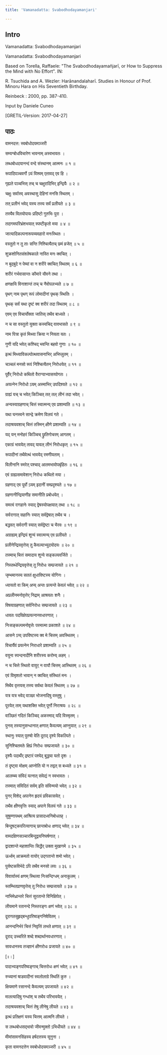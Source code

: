```yaml
---
title: 'Vamanadatta: Svabodhodayamanjari'

---
```

## Intro

Vamanadatta: Svabodhodayamanjari  

Vamanadatta: Svabodhodayamanjari  

Based on Torella, Raffaele: "The Svabodhodayamañjarī, or How to Suppress the Mind with No Effort". IN:
  
R. Tsuchida and A. Wezler: Harānandalaharī. Studies in Honour of Prof. Minoru Hara on His Seventieth Birthday.
  
Reinbeck : 2000, pp. 387-410.  

Input by Daniele Cuneo
  
[GRETIL-Version: 2017-04-27]  

## पाठः

वामनदत्त: स्वबोधोदयमञ्जरी  

सम्यग्बोधविचारेण भावनाम् अस्वभावतः ।
  
लब्धबोधदयानन्दं वन्दे संस्थानम् आत्मनः ॥ १ ॥  

रूपादिपञ्चवर्गो ऽयं विश्वम् एतावद् एव हि ।
  
गृह्यते पञ्चभिस् तच् च चक्षुरादिभिर् इन्द्रियैः ॥ २ ॥  

चक्षुः सर्वास्व् अवस्थासु देहिनां मनसि स्थितम् ।
  
तत् प्रलीनं भवेद् यस्य तस्य सर्वं प्रलीयते ॥ ३ ॥  

तस्यैव विलयोपायः प्रदिष्टो गुरुभिः पुरा ।
  
तदागमपरिभ्रंशभयात् स्पष्टीकृतो मया ॥ ४ ॥  

जात्यादिकल्पनारूपव्यवहारो मनःस्थितः ।
  
वस्तुतो न तु ताः सन्ति निश्चित्यैतच् छमं व्रजेत् ॥ ५ ॥  

शुक्रशोनितसंश्लेषकाले नास्ति मनः क्वचित् ।
  
न बुद्बुदे न पेष्यां वा न शरीरे क्वचित् स्थितम् ॥ ६ ॥  

शरीरं गर्भवासान्तः कौमारे यौवने तथा ।
  
क्षणक्षयि विनाशान्तं तच् च नैवोपलभ्यते ॥ ७ ॥  

पृथग् नाम पृथग् रूपं लोमादीनां पृथक् स्थितिः ।
  
पृथक् सर्वं यथा दृष्टं क्व शरीरं तदा स्थितम् ॥ ८ ॥  

एवम् एव विचार्योक्ता जातिस् तथैव बाध्यते ।
  
न च सा वस्तुतो युक्ता कस्यचिद् वावभासते ॥ ९ ॥  

नाम पित्रा कृतं मिथ्या क्रिया न नियता यतः ।
  
गुणी यदि भवेत् कश्चिद् भवन्ति बहवो गुणाः ॥ १० ॥  

इत्थं मिथ्याविकल्पोत्थवासनाभिर् अभिप्लुतम् ।
  
चञ्चलं मनसो रूपं निश्चित्यैतन् निरोधयेत् ॥ ११ ॥  

पूर्वैर् निरोधो कथितो वैराग्याभ्यासय्पोगतः ।
  
अयत्नेन निरोधो ऽयम् अस्माभिर् उपदिश्यते ॥ १२ ॥  

ग्राह्यं यच् च भवेत् किञ्चित् तत् तल् लीनं तदा भवेत् ।
  
अन्यस्याग्रहणाच् चित्तं स्वात्मन्य् एव प्रशाम्यति ॥ १३ ॥  

यथा घनस्वने सान्द्रे क्रमेण विलयं गते ।
  
तदाश्रयवशाच् चित्तं तस्मिन् क्षीणे प्रशाम्यति ॥ १४ ॥  

यद् यन् मनोहरं किञ्चिच् छ्रुतिगोचरम् आगतम् ।
  
एकाग्रं भावयेत् तावद् यावल् लीनं निरोधकृत् ॥ १५ ॥  

रूपादीनां तथैवेत्थं भावयेद् रमणीयताम् ।
  
विलीनानि स्मरेत् पश्चाद् आतमभावोपबृंहितः ॥ १६ ॥  

एवं ग्राह्यसमावेशान् निरोधः कथितो मया ।
  
ग्रहणाद् एव पूर्वो ऽयम् इदानीं सम्प्रदृश्यते ॥ १७ ॥  

ग्रहणानीन्द्रियाणीह समानीति प्रबोधयेत् ।
  
समत्वं रागहानेः स्याद् द्वेषस्योपक्षयात् तथा ॥ १८ ॥  

सर्वरागात् सहानिः स्यात् सर्वद्वेषात् तथैव च ।
  
बद्धवत् सर्वरागी स्यात् सर्वद्वेष्टा च भैरवः ॥ १९ ॥  

अग्राह्यम् इन्द्रियं शून्यं स्वात्मन्य् एव प्रलीयते ।
  
प्रलीनेन्द्रियवृत्तेस् तु कैवल्याभ्युदयोदयः ॥ २० ॥  

तस्माच् चित्तं समादाय शून्ये सङ्कल्पवर्जिते ।
  
निस्तब्धेन्द्रियवृत्तेस् तु निरोधः सम्प्रजायते ॥ २१ ॥  

जृम्भमानस्य सततं क्षुधाविष्टस्य योगिनः ।
  
ध्यायतो वा किम् अप्य् अन्तः प्रत्यन्ते केवलं भवेत् ॥ २२ ॥  

अप्रलीनमनोवृत्तेर् निद्राम् आश्रयतः शनैः ।
  
विषयाग्रहणात् सर्वनिरोधः सम्प्रजायते ॥ २३ ॥  

धावतः पदविक्षेपप्रयत्नानवधारणात् ।
  
निःसङ्कल्पमनोवृत्तेः परमात्मा प्रकाशते ॥ २४ ॥  

आसने ऽप्य् उपविष्टस्य क्व मे चित्तम् अवस्थितम् ।
  
विचार्यैवं प्रयत्नेन निराधारे प्रशाम्यति ॥ २५ ॥  

वयुना स्पन्दनादीनि शरीरस्य करोम्य् अहम् ।
  
न च चित्ते स्थितो वायुर् न वायौ चित्तम् आस्थितम् ॥ २६ ॥  

एवं विमृशतो भावान् न क्वचित् संस्थितं मनः ।
  
मिथैव वृत्तयस् तस्य सर्वथा केवलं स्थितम् ॥ २७ ॥  

यत्र यत्र भवेद् वाञ्छा भोजनादिषु वस्तुषु ।
  
पूरयेत् ताम् यथाशक्ति भवेत् पूर्णो निराश्रयः ॥ २८ ॥  

वाञ्छितं गदितं किञ्चिद् अकस्माद् यदि विस्मृतम् ।
  
पुनस् तस्यानुसन्धानात् क्षणात् कैवल्यम् आप्नुयात् ॥ २९ ॥  

स्थानुः स्यात् पुरुषो वेति दूराद् दृश्ये विकल्पिते ।
  
सुनिश्चितमतेः क्षिप्रं निरोधः सम्प्रजायते ॥ ३० ॥  

दृश्यैः पदार्थैर् द्रष्टारं पश्येद् बुद्ध्या यतो दृशः ।
  
तं दृष्ट्वा मोक्षम् आप्नोति यो न तद्वत् स बध्यते ॥ ३१ ॥  

आलम्ब्य संविदं यत्नात् संवेद्यं न स्वभावतः ।
  
तस्मात् संविदितं सर्वम् इति संविन्मयो भवेत् ॥ ३२ ॥  

पुनर् विशेद् अपानेन हृदयं प्रविकासयेत् ।
  
तथैव क्षीणवृत्तिः स्याद् अपाने विलयं गते ॥ ३३ ॥  

सुषुम्णापथम् आश्रित्य प्रासादध्वनिबोधतह् ।
  
बिन्दुषट्कपरित्यागाच् छान्तबोधः क्षणाद् भवेत् ॥ ३४ ॥  

वामदक्षिणसञ्चारबिन्दुद्वयनिघर्षणात् ।
  
द्वादशान्ते महाशान्तिः सिद्धैर् उक्ता मुखागमे ॥ ३५ ॥  

ऊर्ध्वम् आक्रमतो वायोर् उद्गतान्ते शमो भवेत् ।
  
पुर्यष्टकविभेदे ऽपि तथैव मनसो लयः ॥ ३६ ॥  

विवार्यास्यं क्षणम् स्थित्वा निःसन्दिग्धम् अनाकुलम् ।
  
स्तम्भितप्राणवृत्तेस् तु निरोधः सम्प्रजायते ॥ ३७ ॥  

नाभिमेध्रान्तरे चित्तं सुरतान्ते विनिक्षिपेत् ।
  
लीयमाने रतानन्दे निस्तरङ्गः क्षणं भवेत् ॥ ३८ ॥  

दूरागतसुहृद्बन्धुपरिष्वङ्गनिषेवितम् ।
  
आनन्दनिर्भरं चित्तं निवृत्तिं लभते क्षणात् ॥ ३९ ॥  

दूराद् उच्चरिते शब्दे शब्दार्थानवधारणात् ।
  
सावधानस्य तज्ज्ञानं क्षीणरोधः प्रजायते ॥ ४० ॥  

[॥।]
  
पादाभ्यङ्गपरिष्वङ्गाच् चित्तरोधः क्षणं भवेत् ॥ ४१ ॥  

रुच्यानां षाडवादीनां स्वलोलाग्रे स्थितिं कुरु ।
  
क्षियमाणे रसानन्दे कैवल्यम् उपजायते ॥ ४२ ॥  

मालत्यादिषु गन्धांश् च तथैव परिभावयेत् ।
  
तदाश्रयवशाच् चित्तं तेषु लीनेषु लीयते ॥ ४३ ॥  

इत्थं प्रतिक्षणं यस्य चित्तम् आत्मनि लीयते ।
  
स लब्धबोधसद्भावो जीवन्मुक्तो ऽभिधीयते ॥ ४४ ॥  

मीमांसावनसिंहस्य हर्षदत्तस्य सूनुना ।
  
कृता वामनदत्तेन स्वबोधोदयमञ्जरी ॥ ४५ ॥  
  
